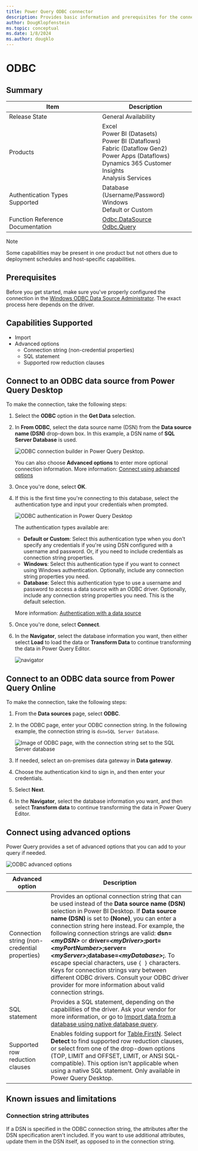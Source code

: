 ```yaml
---
title: Power Query ODBC connector
description: Provides basic information and prerequisites for the connector, and includes instructions on how to connect to your database using the connector.
author: DougKlopfenstein
ms.topic: conceptual
ms.date: 1/8/2024
ms.author: dougklo
---
```


# ODBC

## Summary

| Item | Description |
| ---- | ----------- |
| Release State | General Availability |
| Products |  Excel<br/>Power BI (Datasets)<br/>Power BI (Dataflows)<br/>Fabric (Dataflow Gen2)<br/>Power Apps (Dataflows)<br/>Dynamics 365 Customer Insights<br/>Analysis Services |
| Authentication Types Supported | Database (Username/Password)<br/>Windows<br/>Default or Custom |
| Function Reference Documentation | [Odbc.DataSource](/powerquery-m/odbc-datasource)<br/>[Odbc.Query](/powerquery-m/odbc-query) |

> [!NOTE]
> Some capabilities may be present in one product but not others due to deployment schedules and host-specific capabilities.

## Prerequisites

Before you get started, make sure you've properly configured the connection in the [Windows ODBC Data Source Administrator](/sql/odbc/admin/odbc-data-source-administrator). The exact process here depends on the driver.

## Capabilities Supported

* Import
* Advanced options
  * Connection string (non-credential properties)
  * SQL statement
  * Supported row reduction clauses

## Connect to an ODBC data source from Power Query Desktop

To make the connection, take the following steps:

1. Select the **ODBC** option in the **Get Data** selection.

2. In **From ODBC**, select the data source name (DSN) from the **Data source name (DSN)** drop-down box. In this example, a DSN name of **SQL Server Database** is used.

   ![ODBC connection builder in Power Query Desktop.](./media/odbc/odbc-builder.png)

   You can also choose **Advanced options** to enter more optional connection information. More information: [Connect using advanced options](#connect-using-advanced-options)

3. Once you're done, select **OK**.

4. If this is the first time you're connecting to this database, select the authentication type and input your credentials when prompted.

   ![ODBC authentication in Power Query Desktop](./media/odbc/odbc-authentication.png)

   The authentication types available are:
   * **Default or Custom**: Select this authentication type when you don't specify any credentials if you're using DSN configured with a username and password. Or, if you need to include credentials as connection string properties.
   * **Windows**: Select this authentication type if you want to connect using Windows authentication. Optionally, include any connection string properties you need.
   * **Database**: Select this authentication type to use a username and password to access a data source with an ODBC driver. Optionally, include any connection string properties you need. This is the default selection.

   More information: [Authentication with a data source](../connectorauthentication.md)

5. Once you're done, select **Connect**.

6. In the **Navigator**, select the database information you want, then either select **Load** to load the data or **Transform Data** to continue transforming the data in Power Query Editor.

   ![navigator](./media/odbc/odbc-desktop-navigator.png)

## Connect to an ODBC data source from Power Query Online

To make the connection, take the following steps:

1. From the **Data sources** page, select **ODBC**.

2. In the ODBC page, enter your ODBC connection string. In the following example, the connection string is `dsn=SQL Server Database`.

   ![Image of ODBC page, with the connection string set to the SQL Server database](./media/odbc/odbc-online-connection.png)

3. If needed, select an on-premises data gateway in **Data gateway**.

4. Choose the authentication kind to sign in, and then enter your credentials.

5. Select **Next**.

6. In the **Navigator**, select the database information you want, and then select **Transform data** to continue transforming the data in Power Query Editor.

## Connect using advanced options

Power Query provides a set of advanced options that you can add to your query if needed.

![ODBC advanced options](./media/odbc/odbc-advanced-options.png)

| Advanced option | Description |
| --------------- | ----------- |
| Connection string (non-credential properties) | Provides an optional connection string that can be used instead of the **Data source name (DSN)** selection in Power BI Desktop. If **Data source name (DSN)** is set to **(None)**, you can enter a connection string here instead. For example, the following connection strings are valid: **dsn=_\<myDSN>_** or **driver=_\<myDriver>_;port=_\<myPortNumber>_;server=_\<myServer>_;database=_\<myDatabase>_;**. To escape special characters, use `{ }` characters. Keys for connection strings vary between different ODBC drivers. Consult your ODBC driver provider for more information about valid connection strings. |
| SQL statement | Provides a SQL statement, depending on the capabilities of the driver. Ask your vendor for more information, or go to [Import data from a database using native database query](../native-database-query.md). |
| Supported row reduction clauses | Enables folding support for [Table.FirstN](/powerquery-m/table-firstn). Select **Detect** to find supported row reduction clauses, or select from one of the drop-down options (TOP, LIMIT and OFFSET, LIMIT, or ANSI SQL-compatible). This option isn't applicable when using a native SQL statement. Only available in Power Query Desktop. |

## Known issues and limitations

### Connection string attributes

If a DSN is specified in the ODBC connection string, the attributes after the DSN specification aren't included. If you want to use additional attributes, update them in the DSN itself, as opposed to in the connection string.

